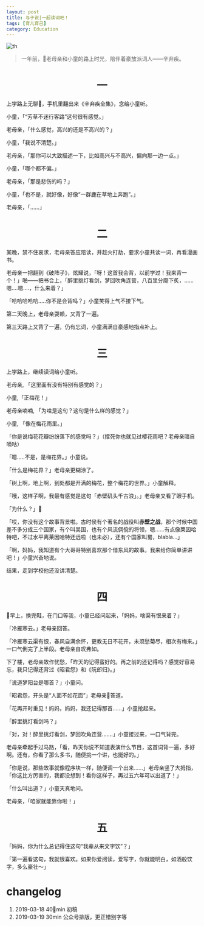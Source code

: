 ```yaml
---
layout: post
title: 与子说|一起读词吧！
tags: [育儿育己]
category: Education
---
```



![th](https://user-images.githubusercontent.com/23351109/54541992-f04dc100-49d5-11e9-8f82-011e893eb826.jpeg)

> 一年前，老母亲和小童的路上时光，陪伴着豪放派词人——辛弃疾。

# <center> 一

上学路上无聊，手机里翻出来《辛弃疾全集》，念给小童听。

小童，「“芳草不迷行客路”这句很有感觉。」

老母亲，「什么感觉，高兴的还是不高兴的？」

小童，「我说不清楚。」

老母亲，「那你可以大致描述一下，比如高兴与不高兴，偏向那一边一点。」

小童，「哪个都不偏。」

老母亲，「那是悲伤的吗？」

小童，「也不是，就好像，好像“一群鹿在草地上奔跑”。」

老母亲，「……」

# <center> 二


某晚，禁不住哀求，老母亲答应陪读，并趁火打劫，要求小童共读一词，再看漫画书。

老母亲一把翻到《破阵子》，炫耀说，「呀！这首我会背，以前学过！我来背一个！」啪——把书合上，「醉里挑灯看剑，梦回吹角连营，八百里分麾下炙，......嗯....嗯....，什么来着？」

「哈哈哈哈哈.....你不是会背吗？」小童笑得上气不接下气。

第二天晚上，老母亲耍赖，又背了一遍。

第三天路上又背了一遍，仍有忘词，小童满满自豪感地指点补上。


# <center> 三

上学路上，继续读词给小童听。

老母亲, 「这里面有没有特别有感觉的？」

小童,「正梅花！」

老母亲喃喃, 「为啥是这句？这句是什么样的感觉？」

小童, 「像在梅花雨里。」

「你是说梅花花瓣纷纷落下的感觉吗？」（撑死你也就见过樱花雨吧？老母亲暗自嘀咕）

「嗯.....不是，是梅花界。」小童说。

「什么是梅花界？」老母亲更糊涂了。

「树上啊，地上啊，到处都是开满的梅花，整个梅花的世界。」小童解释。

「哦，这样子啊，我最有感觉是这句「赤壁矶头千古浪」。」老母亲又看了眼手机。

「为什么？」

「哎，你没有这个故事背景啦。古时侯有个著名的战役叫**赤壁之战**，那个时候中国差不多分成三个国家，有个叫吴国，也有个风流倜傥的将领，嗯......有点像莱因哈特吧，不过水平离莱因哈特还远啦（也未必），还有个国家叫蜀，blabla...」

「啊，妈妈，我知道有个大哥哥特别喜欢那个借东风的故事。我来给你简单讲讲吧！」小童兴奋地说。

结果，走到学校他还没讲清楚。

# <center> 四

早上，换完鞋，在门口等我，小童已经问起来，「妈妈，啥渠有恨来着？」

「冷雁寒云。」老母亲回答。

「冷雁寒云渠有恨，春风自满余怀，更教无日不花开，未须愁菊尽，相次有梅来。」一口气倒完了上半段。老母亲自叹弗如。

下了楼，老母亲故作忧愁，「昨天的记得蛮好的。再之前的还记得吗？感觉好容易忘，我只记得还背过《昭君怨》和《阮郎归》。」

「说道梦阳台是哪首？」小童问。

「昭君怨，开头是“人面不如花面”」老母亲答道。

「花再开时重见！妈妈，妈妈，我还记得那首……」小童抢起来。

「醉里挑灯看剑吗？」

「对，对！醉里挑灯看剑，梦回吹角连营.......」小童接过来，一口气背完。

老母亲牵起手过马路，「看，昨天你说不知道表演什么节目，这首词背一遍，多好啊。还有，你看了那么多书，随便挑一个讲，也挺好的。」


「你是说，那些故事就像程序块一样，随便调一个出来......」老母亲竖了大拇指，「你这比方厉害的，我都没想到！看你这样子，再过五六年可以出道了！」

「什么叫出道？」小童天真地问。

老母亲，「咱家就能靠你啦！」


# <center> 五

「妈妈，你为什么总记得住这句“我辈从来文字饮”？」

「第一遍看这句，我就很喜欢。如果你爱阅读，爱写字，你就能明白，如酒般饮字，多么豪壮～」

# changelog
1. 2019-03-18 40min 初稿
2. 2019-03-19 30min 公众号排版，更正错别字等

